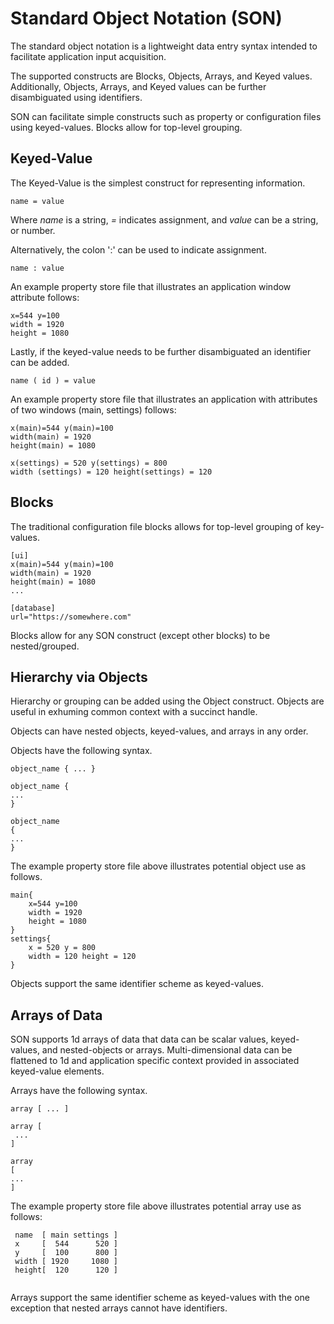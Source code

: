 # Standard Object Notation (SON)
The standard object notation is a lightweight data entry syntax intended to facilitate application input acquisition.

The supported constructs are Blocks, Objects, Arrays, and Keyed values. Additionally, Objects, Arrays, and Keyed values can be further disambiguated using identifiers.

SON can facilitate simple constructs such as property or configuration files using keyed-values. Blocks allow for top-level grouping.

## Keyed-Value 

The Keyed-Value is the simplest construct for representing information. 

`name = value` 

Where _name_ is a string, _=_ indicates assignment, and _value_ can be a string, or number.

Alternatively, the colon ':' can be used to indicate assignment.

`name : value`

An example property store file that illustrates an application window attribute follows:

```
x=544 y=100
width = 1920
height = 1080
```

Lastly, if the keyed-value needs to be further disambiguated an identifier can be added.

`name ( id ) = value`

An example property store file that illustrates an application with attributes of two windows (main, settings) follows:

```
x(main)=544 y(main)=100
width(main) = 1920
height(main) = 1080

x(settings) = 520 y(settings) = 800
width (settings) = 120 height(settings) = 120
```

## Blocks 
The traditional configuration file blocks allows for top-level grouping of key-values. 

```
[ui]
x(main)=544 y(main)=100
width(main) = 1920
height(main) = 1080
...

[database]
url="https://somewhere.com"
```
Blocks allow for any SON construct (except other blocks) to be nested/grouped.


## Hierarchy via Objects
Hierarchy or grouping can be added using the Object construct. Objects are useful in exhuming common context with a succinct handle. 

Objects can have nested objects, keyed-values, and arrays in any order. 

Objects have the following syntax.

```
object_name { ... }
```

```
object_name { 
... 
}
```

```
object_name 
{ 
... 
}
```
 
The example property store file above illustrates potential object use as follows.
 
```
main{
    x=544 y=100
    width = 1920
    height = 1080
}
settings{
    x = 520 y = 800
    width = 120 height = 120
}
```

Objects support the same identifier scheme as keyed-values. 
 
## Arrays of Data
 SON supports 1d arrays of data that data can be scalar values, keyed-values, and nested-objects or arrays. 
 Multi-dimensional data can be flattened to 1d and application specific context provided in associated keyed-value elements.
 
 Arrays have the following syntax.
 
```
array [ ... ]
```
 
```
array [
 ... 
]
```
 
```
array 
[ 
... 
]
```
 
The example property store file above illustrates potential array use as follows:
 
```
 name  [ main settings ]
 x     [  544      520 ]
 y     [  100      800 ]
 width [ 1920     1080 ]
 height[  120      120 ]
 
```
 
Arrays support the same identifier scheme as keyed-values with the one exception that nested arrays cannot have identifiers.
